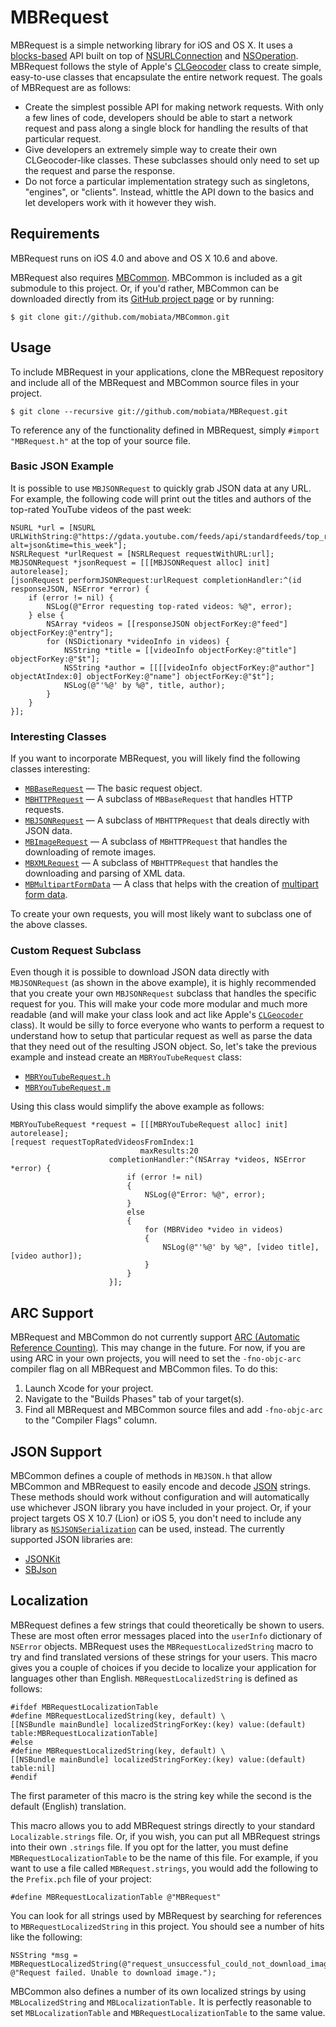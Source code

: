# MBRequest

MBRequest is a simple networking library for iOS and OS X. It uses a [blocks-based][blocks] API built on top of [NSURLConnection][NSURLConnection] and [NSOperation][NSOperation]. MBRequest follows the style of Apple's [CLGeocoder][CLGeocoder] class to create simple, easy-to-use classes that encapsulate the entire network request. The goals of MBRequest are as follows:

* Create the simplest possible API for making network requests. With only a few lines of code, developers should be able to start a network request and pass along a single block for handling the results of that particular request.
* Give developers an extremely simple way to create their own CLGeocoder-like classes. These subclasses should only need to set up the request and parse the response.
* Do not force a particular implementation strategy such as singletons, "engines", or "clients". Instead, whittle the API down to the basics and let developers work with it however they wish.

## Requirements

MBRequest runs on iOS 4.0 and above and OS X 10.6 and above.

MBRequest also requires [MBCommon][MBCommon]. MBCommon is included as a git submodule to this project. Or, if you'd rather, MBCommon can be downloaded directly from its [GitHub project page][MBCommon] or by running:

    $ git clone git://github.com/mobiata/MBCommon.git

## Usage

To include MBRequest in your applications, clone the MBRequest repository and include all of the MBRequest and MBCommon source files in your project.

    $ git clone --recursive git://github.com/mobiata/MBRequest.git

To reference any of the functionality defined in MBRequest, simply `#import "MBRequest.h"` at the top of your source file.

### Basic JSON Example

It is possible to use `MBJSONRequest` to quickly grab JSON data at any URL. For example, the following code will print out the titles and authors of the top-rated YouTube videos of the past week:

```objc
NSURL *url = [NSURL URLWithString:@"https://gdata.youtube.com/feeds/api/standardfeeds/top_rated?alt=json&time=this_week"];
NSRLRequest *urlRequest = [NSRLRequest requestWithURL:url];
MBJSONRequest *jsonRequest = [[[MBJSONRequest alloc] init] autorelease];
[jsonRequest performJSONRequest:urlRequest completionHandler:^(id responseJSON, NSError *error) {
    if (error != nil) {
        NSLog(@"Error requesting top-rated videos: %@", error);
    } else {
        NSArray *videos = [[responseJSON objectForKey:@"feed"] objectForKey:@"entry"];
        for (NSDictionary *videoInfo in videos) {
            NSString *title = [[videoInfo objectForKey:@"title"] objectForKey:@"$t"];
            NSString *author = [[[[videoInfo objectForKey:@"author"] objectAtIndex:0] objectForKey:@"name"] objectForKey:@"$t"];
            NSLog(@"'%@' by %@", title, author);
        }
    }
}];
```

### Interesting Classes

If you want to incorporate MBRequest, you will likely find the following classes interesting:

* [`MBBaseRequest`](https://github.com/mobiata/MBRequest/blob/master/Classes/MBBaseRequest.h) — The basic request object.
* [`MBHTTPRequest`](https://github.com/mobiata/MBRequest/blob/master/Classes/MBHTTPRequest.h) — A subclass of `MBBaseRequest` that handles HTTP requests.
* [`MBJSONRequest`](https://github.com/mobiata/MBRequest/blob/master/Classes/MBJSONRequest.h) — A subclass of `MBHTTPRequest` that deals directly with JSON data.
* [`MBImageRequest`](https://github.com/mobiata/MBRequest/blob/master/Classes/MBImageRequest.h) — A subclass of `MBHTTPRequest` that handles the downloading of remote images.
* [`MBXMLRequest`](https://github.com/mobiata/MBRequest/blob/master/Classes/MBXMLRequest.h) — A subclass of `MBHTTPRequest` that handles the downloading and parsing of XML data.
* [`MBMultipartFormData`](https://github.com/mobiata/MBRequest/blob/master/Classes/MBMultipartFormData.h) — A class that helps with the creation of [multipart form data][MultipartFormData].

To create your own requests, you will most likely want to subclass one of the above classes.

### Custom Request Subclass

Even though it is possible to download JSON data directly with `MBJSONRequest` (as shown in the above example), it is highly recommended that you create your own `MBJSONRequest` subclass that handles the specific request for you. This will make your code more modular and much more readable (and will make your class look and act like Apple's [`CLGeocoder`][CLGeocoder] class). It would be silly to force everyone who wants to perform a request to understand how to setup that particular request as well as parse the data that they need out of the resulting JSON object. So, let's take the previous example and instead create an `MBRYouTubeRequest` class:

* [`MBRYouTubeRequest.h`][MBRYouTubeRequest.h]
* [`MBRYouTubeRequest.m`][MBRYouTubeRequest.m]

Using this class would simplify the above example as follows:

```objc
MBRYouTubeRequest *request = [[[MBRYouTubeRequest alloc] init] autorelease];
[request requestTopRatedVideosFromIndex:1
                             maxResults:20
                      completionHandler:^(NSArray *videos, NSError *error) {
                          if (error != nil)
                          {
                              NSLog(@"Error: %@", error);
                          }
                          else
                          {
                              for (MBRVideo *video in videos)
                              {
                                  NSLog(@"'%@' by %@", [video title], [video author]);
                              }
                          }
                      }];
```

## ARC Support

MBRequest and MBCommon do not currently support [ARC (Automatic Reference Counting)][ARC]. This may change in the future. For now, if you are using ARC in your own projects, you will need to set the `-fno-objc-arc` compiler flag on all MBRequest and MBCommon files. To do this:

1. Launch Xcode for your project.
2. Navigate to the "Builds Phases" tab of your target(s).
3. Find all MBRequest and MBCommon source files and add `-fno-objc-arc` to the "Compiler Flags" column.

## JSON Support

MBCommon defines a couple of methods in `MBJSON.h` that allow MBCommon and MBRequest to easily encode and decode [JSON][JSON] strings. These methods should work without configuration and will automatically use whichever JSON library you have included in your project. Or, if your project targets OS X 10.7 (Lion) or iOS 5, you don't need to include any library as [`NSJSONSerialization`](NSJSONSerialization) can be used, instead. The currently supported JSON libraries are:

* [JSONKit][JSONKit]
* [SBJson][SBJson]

## Localization

MBRequest defines a few strings that could theoretically be shown to users. These are most often error messages placed into the `userInfo` dictionary of `NSError` objects. MBRequest uses the `MBRequestLocalizedString` macro to try and find translated versions of these strings for your users. This macro gives you a couple of choices if you decide to localize your application for languages other than English. `MBRequestLocalizedString` is defined as follows:

```objc
#ifdef MBRequestLocalizationTable
#define MBRequestLocalizedString(key, default) \
[[NSBundle mainBundle] localizedStringForKey:(key) value:(default) table:MBRequestLocalizationTable]
#else
#define MBRequestLocalizedString(key, default) \
[[NSBundle mainBundle] localizedStringForKey:(key) value:(default) table:nil]
#endif
```

The first parameter of this macro is the string key while the second is the default (English) translation.

This macro allows you to add MBRequest strings directly to your standard `Localizable.strings` file. Or, if you wish, you can put all MBRequest strings into their own `.strings` file. If you opt for the latter, you must define `MBRequestLocalizationTable` to be the name of this file. For example, if you want to use a file called `MBRequest.strings`, you would add the following to the `Prefix.pch` file of your project:

```objc
#define MBRequestLocalizationTable @"MBRequest"
```

You can look for all strings used by MBRequest by searching for references to `MBRequestLocalizedString` in this project. You should see a number of hits like the following:

```objc
NSString *msg = MBRequestLocalizedString(@"request_unsuccessful_could_not_download_image", @"Request failed. Unable to download image.");
```

MBCommon also defines a number of its own localized strings by using `MBLocalizedString` and `MBLocalizationTable.` It is perfectly reasonable to set `MBLocalizationTable` and `MBRequestLocalizationTable` to the same value.

[blocks]: http://developer.apple.com/library/ios/documentation/cocoa/Conceptual/Blocks/Articles/00_Introduction.html
[NSURLConnection]: http://developer.apple.com/documentation/Cocoa/Reference/Foundation/Classes/nsurlconnection_Class/Reference/Reference.html
[NSOperation]: http://developer.apple.com/library/ios/documentation/Cocoa/Reference/NSOperation_class/Reference/Reference.html
[CLGeocoder]: http://developer.apple.com/library/ios/documentation/CoreLocation/Reference/CLGeocoder_class/Reference/Reference.html
[MBCommon]: https://github.com/mobiata/MBCommon
[MBRYouTubeRequest.h]: https://github.com/mobiata/MBRequest/blob/master/Example/MBRequestExample/MBRYouTubeRequest.h
[MBRYouTubeRequest.m]: https://github.com/mobiata/MBRequest/blob/master/Example/MBRequestExample/MBRYouTubeRequest.m
[ARC]: http://clang.llvm.org/docs/AutomaticReferenceCounting.html
[NSJSONSerialization]: http://developer.apple.com/library/ios/documentation/Foundation/Reference/NSJSONSerialization_Class/Reference/Reference.html
[JSONKit]: https://github.com/johnezang/JSONKit
[SBJson]: http://stig.github.com/json-framework/
[JSON]: http://json.org/
[MultipartFormData]: http://www.w3.org/TR/html401/interact/forms.html#h-17.13.4.2
